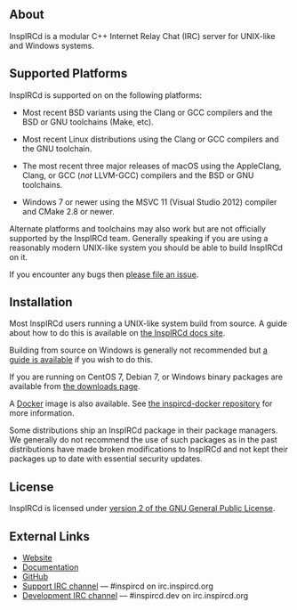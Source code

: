 ## About

InspIRCd is a modular C++ Internet Relay Chat (IRC) server for UNIX-like and Windows systems.

## Supported Platforms

InspIRCd is supported on on the following platforms:

- Most recent BSD variants using the Clang or GCC compilers and the BSD or GNU toolchains (Make, etc).

- Most recent Linux distributions using the Clang or GCC compilers and the GNU toolchain.

- The most recent three major releases of macOS using the AppleClang, Clang, or GCC (*not* LLVM-GCC) compilers and the BSD or GNU toolchains.

- Windows 7 or newer using the MSVC 11 (Visual Studio 2012) compiler and CMake 2.8 or newer.

Alternate platforms and toolchains may also work but are not officially supported by the InspIRCd team. Generally speaking if you are using a reasonably modern UNIX-like system you should be able to build InspIRCd on it.

If you encounter any bugs then [please file an issue](https://github.com/inspircd/inspircd/issues/new).

## Installation

Most InspIRCd users running a UNIX-like system build from source. A guide about how to do this is available on [the InspIRCd docs site](https://docs.inspircd.org/2/installation/source).

Building from source on Windows is generally not recommended but [a guide is available](https://github.com/inspircd/inspircd/blob/insp20/win/README.txt) if you wish to do this.

If you are running on CentOS 7, Debian 7, or Windows binary packages are available from [the downloads page](https://github.com/inspircd/inspircd/releases/latest).

A [Docker](https://www.docker.com) image is also available. See [the inspircd-docker repository](https://github.com/inspircd/inspircd-docker) for more information.

Some distributions ship an InspIRCd package in their package managers. We generally do not recommend the use of such packages as in the past distributions have made broken modifications to InspIRCd and not kept their packages up to date with essential security updates.

## License

InspIRCd is licensed under [version 2 of the GNU General Public License](https://www.gnu.org/licenses/old-licenses/gpl-2.0-standalone.html).

## External Links

* [Website](https://www.inspircd.org)
* [Documentation](https://docs.inspircd.org)
* [GitHub](https://github.com/inspircd)
* [Support IRC channel](https://kiwiirc.com/nextclient/irc.inspircd.org:+6697/#inspircd) &mdash; \#inspircd on irc.inspircd.org
* [Development IRC channel](https://kiwiirc.com/nextclient/irc.inspircd.org:+6697/#inspircd.dev) &mdash; \#inspircd.dev on irc.inspircd.org
